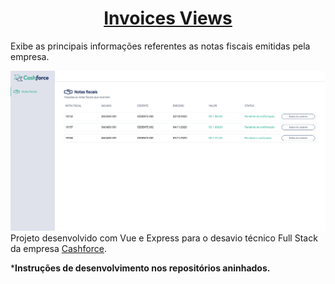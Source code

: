 <div align='center'>

# [Invoices Views](https://invoices-viewer.herokuapp.com/)

</div>

Exibe as principais informações referentes as notas fiscais emitidas pela empresa.

[![aplicação](assets/page.png)](https://invoices-viewer.herokuapp.com/)
Projeto desenvolvido com Vue e Express para o desavio técnico Full Stack da empresa [Cashforce](https://cashforce.com.br/).

***Instruções de desenvolvimento nos repositórios aninhados.**
